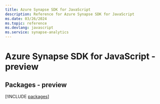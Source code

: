 ```yaml
---
title: Azure Synapse SDK for JavaScript
description: Reference for Azure Synapse SDK for JavaScript
ms.date: 03/26/2024
ms.topic: reference
ms.devlang: javascript
ms.service: synapse-analytics
---
```

# Azure Synapse SDK for JavaScript - preview
## Packages - preview
[!INCLUDE [packages](synapse-index.md)]